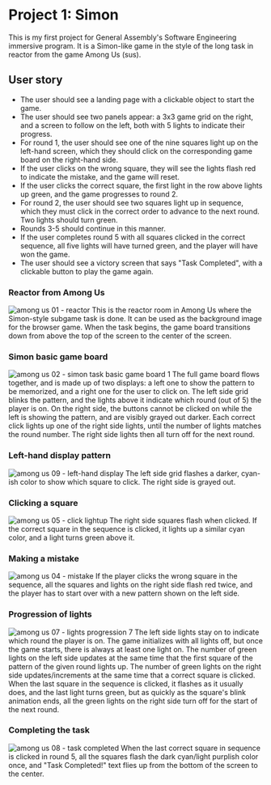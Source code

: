 # Project 1: Simon
This is my first project for General Assembly's Software Engineering immersive program. It is a Simon-like game in the style of the long task in reactor from the game Among Us (sus).

## User story
* The user should see a landing page with a clickable object to start the game.
* The user should see two panels appear: a 3x3 game grid on the right, and a screen to follow on the left, both with 5 lights to indicate their progress.
* For round 1, the user should see one of the nine squares light up on the left-hand screen, which they should click on the corresponding game board on the right-hand side.
* If the user clicks on the wrong square, they will see the lights flash red to indicate the mistake, and the game will reset.
* If the user clicks the correct square, the first light in the row above lights up green, and the game progresses to round 2.
* For round 2, the user should see two squares light up in sequence, which they must click in the correct order to advance to the next round. Two lights should turn green.
* Rounds 3-5 should continue in this manner.
* If the user completes round 5 with all squares clicked in the correct sequence, all five lights will have turned green, and the player will have won the game.
* The user should see a victory screen that says "Task Completed", with a clickable button to play the game again.

### Reactor from Among Us
![among us 01 - reactor](https://user-images.githubusercontent.com/115664302/201965660-753e89ee-bd2c-46cc-83e9-5baa74b53b70.jpg)
This is the reactor room in Among Us where the Simon-style subgame task is done. It can be used as the background image for the browser game. When the task begins, the game board transitions down from above the top of the screen to the center of the screen.

### Simon basic game board
![among us 02 - simon task basic game board 1](https://user-images.githubusercontent.com/115664302/201965908-5915b5a1-5127-4ea2-909e-d9e563a1cb36.jpg)
The full game board flows together, and is made up of two displays: a left one to show the pattern to be memorized, and a right one for the user to click on. The left side grid blinks the pattern, and the lights above it indicate which round (out of 5) the player is on. On the right side, the buttons cannot be clicked on while the left is showing the pattern, and are visibly grayed out darker. Each correct click lights up one of the right side lights, until the number of lights matches the round number. The right side lights then all turn off for the next round.

### Left-hand display pattern
![among us 09 - left-hand display](https://user-images.githubusercontent.com/115664302/201966757-cc79ae58-9148-4410-96b1-f6eb82c7aba8.jpg)
The left side grid flashes a darker, cyan-ish color to show which square to click. The right side is grayed out.

### Clicking a square
![among us 05 - click lightup](https://user-images.githubusercontent.com/115664302/201966958-e39d0580-cd3b-4567-8b7c-ba1871a56b6b.jpg)
The right side squares flash when clicked. If the correct square in the sequence is clicked, it lights up a similar cyan color, and a light turns green above it.

### Making a mistake
![among us 04 - mistake](https://user-images.githubusercontent.com/115664302/201967002-4374da4d-4b5a-419d-8eee-01c5a4a4b30d.jpg)
If the player clicks the wrong square in the sequence, all the squares and lights on the right side flash red twice, and the player has to start over with a new pattern shown on the left side.

### Progression of lights
![among us 07 - lights progression 7](https://user-images.githubusercontent.com/115664302/201967137-3068ea5e-61ea-4095-b092-55bc39c2d259.jpg)
The left side lights stay on to indicate which round the player is on. The game initializes with all lights off, but once the game starts, there is always at least one light on. The number of green lights on the left side updates at the same time that the first square of the pattern of the given round lights up. The number of green lights on the right side updates/increments at the same time that a correct square is clicked. When the last square in the sequence is clicked, it flashes as it usually does, and the last light turns green, but as quickly as the square's blink animation ends, all the green lights on the right side turn off for the start of the next round.

### Completing the task
![among us 08 - task completed](https://user-images.githubusercontent.com/115664302/201967201-3e6d7bab-4171-4336-9a12-6fa0e2b99a42.jpg)
When the last correct square in sequence is clicked in round 5, all the squares flash the dark cyan/light purplish color once, and "Task Completed!" text flies up from the bottom of the screen to the center.
